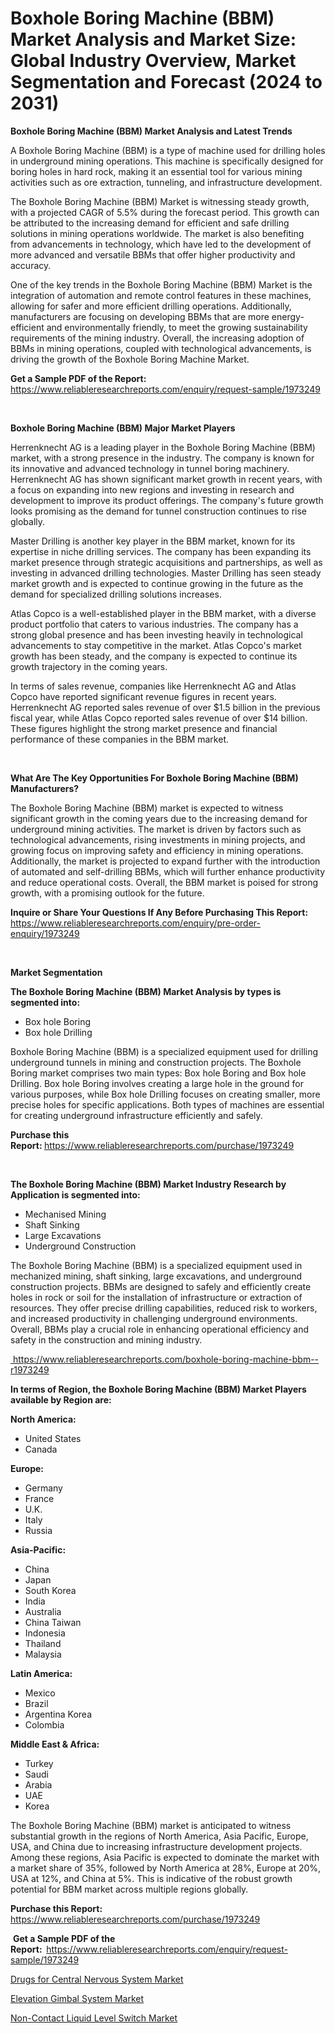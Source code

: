 <p><h1>Boxhole Boring Machine (BBM) Market Analysis and Market Size: Global Industry Overview, Market Segmentation and Forecast (2024 to 2031)</h1></p><p><strong>Boxhole Boring Machine (BBM) Market Analysis and Latest Trends</strong></p>
<p><p>A Boxhole Boring Machine (BBM) is a type of machine used for drilling holes in underground mining operations. This machine is specifically designed for boring holes in hard rock, making it an essential tool for various mining activities such as ore extraction, tunneling, and infrastructure development.</p><p>The Boxhole Boring Machine (BBM) Market is witnessing steady growth, with a projected CAGR of 5.5% during the forecast period. This growth can be attributed to the increasing demand for efficient and safe drilling solutions in mining operations worldwide. The market is also benefiting from advancements in technology, which have led to the development of more advanced and versatile BBMs that offer higher productivity and accuracy.</p><p>One of the key trends in the Boxhole Boring Machine (BBM) Market is the integration of automation and remote control features in these machines, allowing for safer and more efficient drilling operations. Additionally, manufacturers are focusing on developing BBMs that are more energy-efficient and environmentally friendly, to meet the growing sustainability requirements of the mining industry. Overall, the increasing adoption of BBMs in mining operations, coupled with technological advancements, is driving the growth of the Boxhole Boring Machine Market.</p></p>
<p><strong>Get a Sample PDF of the Report:&nbsp;</strong> <a href="https://www.reliableresearchreports.com/enquiry/request-sample/1973249">https://www.reliableresearchreports.com/enquiry/request-sample/1973249</a></p>
<p>&nbsp;</p>
<p><strong>Boxhole Boring Machine (BBM) Major Market Players</strong></p>
<p><p>Herrenknecht AG is a leading player in the Boxhole Boring Machine (BBM) market, with a strong presence in the industry. The company is known for its innovative and advanced technology in tunnel boring machinery. Herrenknecht AG has shown significant market growth in recent years, with a focus on expanding into new regions and investing in research and development to improve its product offerings. The company's future growth looks promising as the demand for tunnel construction continues to rise globally.</p><p>Master Drilling is another key player in the BBM market, known for its expertise in niche drilling services. The company has been expanding its market presence through strategic acquisitions and partnerships, as well as investing in advanced drilling technologies. Master Drilling has seen steady market growth and is expected to continue growing in the future as the demand for specialized drilling solutions increases.</p><p>Atlas Copco is a well-established player in the BBM market, with a diverse product portfolio that caters to various industries. The company has a strong global presence and has been investing heavily in technological advancements to stay competitive in the market. Atlas Copco's market growth has been steady, and the company is expected to continue its growth trajectory in the coming years.</p><p>In terms of sales revenue, companies like Herrenknecht AG and Atlas Copco have reported significant revenue figures in recent years. Herrenknecht AG reported sales revenue of over $1.5 billion in the previous fiscal year, while Atlas Copco reported sales revenue of over $14 billion. These figures highlight the strong market presence and financial performance of these companies in the BBM market.</p></p>
<p>&nbsp;</p>
<p><strong>What Are The Key Opportunities For Boxhole Boring Machine (BBM) Manufacturers?</strong></p>
<p><p>The Boxhole Boring Machine (BBM) market is expected to witness significant growth in the coming years due to the increasing demand for underground mining activities. The market is driven by factors such as technological advancements, rising investments in mining projects, and growing focus on improving safety and efficiency in mining operations. Additionally, the market is projected to expand further with the introduction of automated and self-drilling BBMs, which will further enhance productivity and reduce operational costs. Overall, the BBM market is poised for strong growth, with a promising outlook for the future.</p></p>
<p><strong>Inquire or Share Your Questions If Any Before Purchasing This Report:</strong> <a href="https://www.reliableresearchreports.com/enquiry/pre-order-enquiry/1973249">https://www.reliableresearchreports.com/enquiry/pre-order-enquiry/1973249</a></p>
<p>&nbsp;</p>
<p><strong>Market Segmentation</strong></p>
<p><strong>The Boxhole Boring Machine (BBM) Market Analysis by types is segmented into:</strong></p>
<p><ul><li>Box hole Boring</li><li>Box hole Drilling</li></ul></p>
<p><p>Boxhole Boring Machine (BBM) is a specialized equipment used for drilling underground tunnels in mining and construction projects. The Boxhole Boring market comprises two main types: Box hole Boring and Box hole Drilling. Box hole Boring involves creating a large hole in the ground for various purposes, while Box hole Drilling focuses on creating smaller, more precise holes for specific applications. Both types of machines are essential for creating underground infrastructure efficiently and safely.</p></p>
<p><strong>Purchase this Report:&nbsp;</strong><a href="https://www.reliableresearchreports.com/purchase/1973249">https://www.reliableresearchreports.com/purchase/1973249</a></p>
<p>&nbsp;</p>
<p><strong>The Boxhole Boring Machine (BBM) Market Industry Research by Application is segmented into:</strong></p>
<p><ul><li>Mechanised Mining</li><li>Shaft Sinking</li><li>Large Excavations</li><li>Underground Construction</li></ul></p>
<p><p>The Boxhole Boring Machine (BBM) is a specialized equipment used in mechanized mining, shaft sinking, large excavations, and underground construction projects. BBMs are designed to safely and efficiently create holes in rock or soil for the installation of infrastructure or extraction of resources. They offer precise drilling capabilities, reduced risk to workers, and increased productivity in challenging underground environments. Overall, BBMs play a crucial role in enhancing operational efficiency and safety in the construction and mining industry.</p></p>
<p><a href="https://www.reliableresearchreports.com/boxhole-boring-machine-bbm--r1973249">&nbsp;https://www.reliableresearchreports.com/boxhole-boring-machine-bbm--r1973249</a></p>
<p><strong>In terms of Region, the Boxhole Boring Machine (BBM) Market Players available by Region are:</strong></p>
<p>
    <p> <strong> North America: </strong>
        <ul>
            <li>United States</li>
            <li>Canada</li>
        </ul>
        </p> 
    <p> <strong> Europe: </strong>
        <ul>
            <li>Germany</li>
            <li>France</li>
            <li>U.K.</li>
            <li>Italy</li>
            <li>Russia</li>
        </ul>
        </p> 
    <p> <strong> Asia-Pacific: </strong>
        <ul>
            <li>China</li>
            <li>Japan</li>
            <li>South Korea</li>
            <li>India</li>
            <li>Australia</li>
            <li>China Taiwan</li>
            <li>Indonesia</li>
            <li>Thailand</li>
            <li>Malaysia</li>
        </ul>
        </p> 
    <p> <strong> Latin America: </strong>
        <ul>
            <li>Mexico</li>
            <li>Brazil</li>
            <li>Argentina Korea</li>
            <li>Colombia</li>
        </ul>
        </p> 
    <p> <strong> Middle East & Africa: </strong>
        <ul>
            <li>Turkey</li>
            <li>Saudi</li>
            <li>Arabia</li>
            <li>UAE</li>
            <li>Korea</li>
        </ul>
    </p>
    </p>
<p><p>The Boxhole Boring Machine (BBM) market is anticipated to witness substantial growth in the regions of North America, Asia Pacific, Europe, USA, and China due to increasing infrastructure development projects. Among these regions, Asia Pacific is expected to dominate the market with a market share of 35%, followed by North America at 28%, Europe at 20%, USA at 12%, and China at 5%. This is indicative of the robust growth potential for BBM market across multiple regions globally.</p></p>
<p><strong>Purchase this Report: </strong><a href="https://www.reliableresearchreports.com/purchase/1973249">https://www.reliableresearchreports.com/purchase/1973249</a></p>
<p>&nbsp;<strong>Get a Sample PDF of the Report:&nbsp;&nbsp;</strong><a href="https://www.reliableresearchreports.com/enquiry/request-sample/1973249">https://www.reliableresearchreports.com/enquiry/request-sample/1973249</a></p>
<p><strong></strong></p>
<p><p><a href="https://www.linkedin.com/pulse/drugs-central-nervous-system-market-analysis-report-global-insights-hf1jf?trackingId=IkkMuoJCfRwDhsgkBzn9hA%3D%3D">Drugs for Central Nervous System Market</a></p><p><a href="https://www.linkedin.com/pulse/insights-elevation-gimbal-system-industry-market-financial-status-pw8gf?trackingId=sRxbQXeALznfW9CEhDQglg%3D%3D">Elevation Gimbal System Market</a></p><p><a href="https://www.linkedin.com/pulse/strategic-insights-global-non-contact-liquid-level-switch-market-hjehf?trackingId=qI%2Bqnsokw%2BI6Pzn8%2BaTMhQ%3D%3D">Non-Contact Liquid Level Switch Market</a></p></p>
